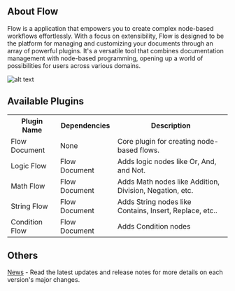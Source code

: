 About Flow
-------------------------------------------------------------------------------

Flow is a application that empowers you to create complex node-based workflows effortlessly. With a focus on extensibility, Flow is designed to be the platform for managing and customizing your documents through an array of powerful plugins. It's a versatile tool that combines documentation management with node-based programming, opening up a world of possibilities for users across various domains.

![alt text](https://user-images.githubusercontent.com/26785529/272376935-cf722e8f-061b-4e5e-8db6-48c0cbafa6e4.png)

Available Plugins
-------------------------------------------------------------------------------

<table>
  <tr>
    <th>Plugin Name</th>
    <th>Dependencies</th>
    <th>Description</th>
  </tr>
  <tr>
    <td>Flow Document</td>
    <td>None</td>
    <td>Core plugin for creating node-based flows.</td>
  </tr>
  <tr>
    <td>Logic Flow</td>
    <td>Flow Document</td>
    <td>Adds logic nodes like Or, And, and Not.</td>
  </tr>
  <tr>
    <td>Math Flow</td>
    <td>Flow Document</td>
    <td>Adds Math nodes like Addition, Division, Negation, etc.</td>
  </tr>
  <tr>
    <td>String Flow</td>
    <td>Flow Document</td>
    <td>Adds String nodes like Contains, Insert, Replace, etc..</td>
  </tr>
  <tr>
    <td>Condition Flow</td>
    <td>Flow Document</td>
    <td>Adds Condition nodes</td>
  </tr>
</table>

Others
-------------------------------------------------------------------------------

[News](https://github.com/AdamMinge/flow_app/blob/master/NEWS.md) - Read the latest updates and release notes for more details on each version's major changes.